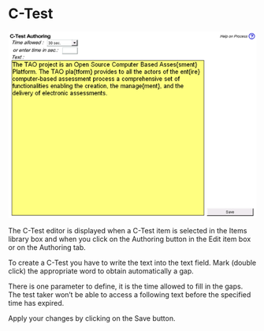 <!--
author:
    - 'Jérôme Bogaerts'
created_at: '2012-03-19 19:50:33'
updated_at: '2013-03-13 15:27:03'
tags:
    - Authoring
-->

C-Test
======

![](../resources/ctest-authoring.png)

The C-Test editor is displayed when a C-Test item is selected in the Items library box and when you click on the Authoring button in the Edit item box or on the Authoring tab.

To create a C-Test you have to write the text into the text field. Mark (double click) the appropriate word to obtain automatically a gap.

There is one parameter to define, it is the time allowed to fill in the gaps. The test taker won’t be able to access a following text before the specified time has expired.

Apply your changes by clicking on the Save button.


